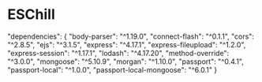 # ESChill

"dependencies": {
    "body-parser": "^1.19.0",
    "connect-flash": "^0.1.1",
    "cors": "^2.8.5",
    "ejs": "^3.1.5",
    "express": "^4.17.1",
    "express-fileupload": "^1.2.0",
    "express-session": "^1.17.1",
    "lodash": "^4.17.20",
    "method-override": "^3.0.0",
    "mongoose": "^5.10.9",
    "morgan": "^1.10.0",
    "passport": "^0.4.1",
    "passport-local": "^1.0.0",
    "passport-local-mongoose": "^6.0.1"
  }
